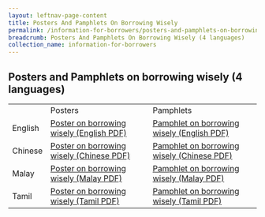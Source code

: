 ```yaml
---
layout: leftnav-page-content
title: Posters And Pamphlets On Borrowing Wisely
permalink: /information-for-borrowers/posters-and-pamphlets-on-borrowing-wisely/
breadcrumb: Posters And Pamphlets On Borrowing Wisely (4 languages)
collection_name: information-for-borrowers
---
```


Posters and Pamphlets on borrowing wisely (4 languages)
---

<table>
  <tr>
    <td></td>
    <td>Posters</td>
    <td>Pamphlets</td>
  </tr>
   <tr>
    <td>English</td>
    <td>
       <a href="/files/PosteronborrowingwiselyEnglish.pdf" target="_blank">Poster on borrowing wisely (English PDF)</a>
    </td>
    <td>
      <a href="/files/PamphletonborrowingwiselyEnglish.pdf" target="_blank">Pamphlet on borrowing wisely (English PDF)</a>
    </td>
  </tr>
   <tr>
    <td>Chinese</td>
    <td>
      <a href="/files/PosteronborrowingwiselyChinese.pdf" target="_blank">Poster on borrowing wisely (Chinese PDF)</a>
    </td>
    <td>
      <a href="/files/PamphletonborrowingwiselyChinese.pdf" target="_blank">Pamphlet on borrowing wisely (Chinese PDF)</a>
    </td>
  </tr>
  <tr>
    <td>Malay</td>
    <td>
      <a href="/files/PosteronborrowingwiselyMalay.pdf" target="_blank">Poster on borrowing wisely (Malay PDF)</a>
    </td>
    <td>
      <a href="/files/PamphletonborrowingwiselyMalay.pdf" target="_blank">Pamphlet on borrowing wisely (Malay PDF)</a>
    </td>
  </tr>
  <tr>
    <td>Tamil</td>
    <td>
      <a href="/files/PosteronborrowingwiselyTamil.pdf" target="_blank">Poster on borrowing wisely (Tamil PDF)</a>
    </td>
    <td>
      <a href="/files/PamphletonborrowingwiselyTamil.pdf" target="_blank">Pamphlet on borrowing wisely (Tamil PDF)</a>
    </td>
  </tr>
</table>

